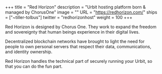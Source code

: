 +++
title = "Red Horizon"
description = "Urbit hosting platform born & managed by ChorusOne"
image = ""
URL = "https://redhorizon.com/"
ships = ["~tiller-tolbus"]
twitter = "redhorizonhost"
weight = 100
+++

Red Horizon is designed by Chorus One. They work to expand the freedom and sovereignty that human beings experience in their digital lives.

Decentralized blockchain networks have brought to light the need for people to own personal servers that respect their data, communications, and identity ownership.

Red Horizon handles the technical part of securely running your Urbit, so that you can do the fun part.
